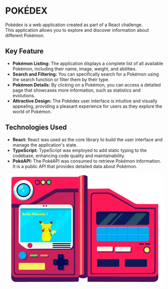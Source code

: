 # POKÉDEX

Pokédex is a web application created as part of a React challenge. \
This application allows you to explore and discover information about different Pokémon.

## Key Feature

- **Pokémon Listing:** The application displays a complete list of all available Pokémon, including their name, image, weight, and abilities.
- **Search and Filtering:** You can specifically search for a Pokémon using the search function or filter them by their type.
- **Pokémon Details:** By clicking on a Pokémon, you can access a detailed page that showcases more information, such as statistics and evolutions.
- **Attractive Design:** The Pokédex user interface is intuitive and visually appealing, providing a pleasant experience for users as they explore the world of Pokémon.

## Technologies Used

- **React:** React was used as the core library to build the user interface and manage the application's state.
- **TypeScript:** TypeScript was employed to add static typing to the codebase, enhancing code quality and maintainability.
- **PokéAPI:** The PokéAPI was consumed to retrieve Pokémon information. It is a public API that provides detailed data about Pokémon.

![Pokédex](https://github.com/fAEDKAN/Pokedex-React/blob/master/pok%C3%A9dex-repo.png)
